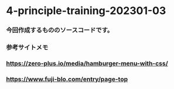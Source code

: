 # 4-principle-training-202301-03
### 今回作成するもののソースコードです。
### 参考サイトメモ
### https://zero-plus.io/media/hamburger-menu-with-css/
### https://www.fuji-blo.com/entry/page-top
